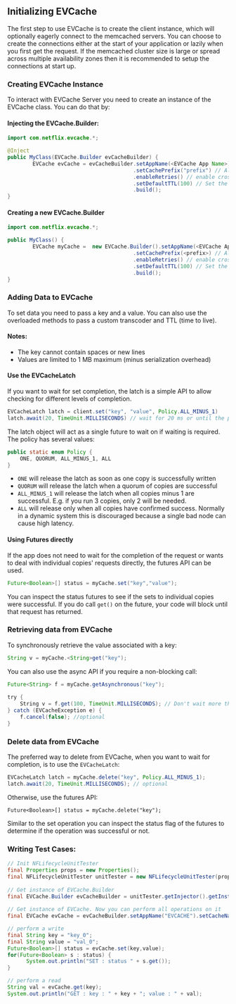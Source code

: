 ## Initializing EVCache
The first step to use EVCache is to create the client instance, which will optionally eagerly connect to the memcached servers. You can choose to create the connections either at the start of your application or lazily when you first get the request. If the memcached cluster size is large or spread across multiple availability zones then it is recommended to setup the connections at start up. 

### Creating EVCache Instance
To interact with EVCache Server you need to create an instance of the EVCache class.
You can do that by:

#### Injecting the EVCache.Builder:

```java
import com.netflix.evcache.*;

@Inject
public MyClass(EVCache.Builder evCacheBuilder) {
        EVCache evCache = evCacheBuilder.setAppName(<EVCache App Name>)
                                        .setCachePrefix("prefix") // All keys will have this prefix (optional) 
                                        .enableRetries() // enable cross zone retries
                                        .setDefaultTTL(100) // Set the Default TTL to be 100 seconds
                                        .build();
}
```

#### Creating a new EVCache.Builder 

```java
import com.netflix.evcache.*;

public MyClass() {
        EVCache myCache =  new EVCache.Builder().setAppName(<EVCache App Name>)
                                        .setCachePrefix(<prefix>) // All keys will have this prefix or null 
                                        .enableRetries() // enable cross zone retries
                                        .setDefaultTTL(100) // Set the Default TTL to be 100 seconds
                                        .build();
}
```


### Adding Data to EVCache
To set data you need to pass a key and a value. You can also use the overloaded methods to pass a custom transcoder and TTL (time to live).

#### Notes:
* The key cannot contain spaces or new lines
* Values are limited to 1 MB maximum (minus serialization overhead)

#### Use the EVCacheLatch
If you want to wait for set completion, the latch is a simple API to allow checking for different levels of completion.

```java
EVCacheLatch latch = client.set("key", "value", Policy.ALL_MINUS_1)
latch.await(20, TimeUnit.MILLISECONDS) // wait for 20 ms or until the policy is fulfilled, whichever is shorter
```

The latch object will act as a single future to wait on if waiting is required. The policy has several values:

```java
public static enum Policy {
    ONE, QUORUM, ALL_MINUS_1, ALL
}
```

* `ONE` will release the latch as soon as one copy is successfully written
* `QUORUM` will release the latch when a quorum of copies are successful
* `ALL_MINUS_1` will release the latch when all copies minus 1 are successful. E.g. if you run 3 copies, only 2 will be needed.
* `ALL` will release only when all copies have confirmed success. Normally in a dynamic system this is discouraged because a single bad node can cause high latency.

#### Using Futures directly
If the app does not need to wait for the completion of the request or wants to deal with individual copies' requests directly, the futures API can be used.

```java
Future<Boolean>[] status = myCache.set("key","value");
```
You can inspect the status futures to see if the sets to individual copies were successful. If you do call `get()` on the future, your code will block until that request has returned.


### Retrieving data from EVCache
To synchronously retrieve the value associated with a key:

```java
String v = myCache.<String>get("key");
```

You can also use the async API if you require a non-blocking call:

```java
Future<String> f = myCache.getAsynchronous("key");
 
try {
    String v = f.get(100, TimeUnit.MILLISECONDS); // Don't wait more than 100 ms
} catch (EVCacheException e) {
    f.cancel(false); //optional
}
```

### Delete data from EVCache

The preferred way to delete from EVCache, when you want to wait for completion, is to use the `EVCacheLatch`:

```java
EVCacheLatch latch = myCache.delete("key", Policy.ALL_MINUS_1);
latch.await(20, TimeUnit.MILLISECONDS); // optional
```

Otherwise, use the futures API:

```property
Future<Boolean>[] status = myCache.delete("key");
```

Similar to the set operation you can inspect the status flag of the futures to determine if the operation was successful or not. 

### Writing Test Cases:

```java
// Init NFLifecycleUnitTester 
final Properties props = new Properties();
final NFLifecycleUnitTester unitTester = new NFLifecycleUnitTester(props);
 
// Get instance of EVCache.Builder
final EVCache.Builder evCacheBuilder = unitTester.getInjector().getInstance(EVCache.Builder.class);
 
// Get instance of EVCache. Now you can perform all operations on it
final EVCache evCache = evCacheBuilder.setAppName("EVCACHE").setCacheName("cid").enableZoneFallback().build();

// perform a write
final String key = "key_0";
final String value = "val_0";
Future<Boolean>[] status = evCache.set(key,value);
for(Future<Boolean> s : status) {
      System.out.println("SET : status " + s.get());
}

// perform a read
String val = evCache.get(key);
System.out.println("GET : key : " + key + "; value : " + val);

```